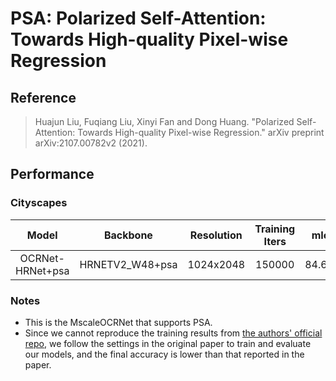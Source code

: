 # PSA: Polarized Self-Attention: Towards High-quality Pixel-wise Regression

## Reference

> Huajun Liu, Fuqiang Liu, Xinyi Fan and Dong Huang. "Polarized Self-Attention: Towards High-quality Pixel-wise Regression." arXiv preprint arXiv:2107.00782v2 (2021).

## Performance

### Cityscapes

|      Model       |    Backbone     | Resolution | Training Iters |  mIoU  | mIoU (flip) | mIoU (ms+flip) |                            Links                             |
| :--------------: | :-------------: | :--------: | :------------: | :----: | :---------: | :------------: | :----------------------------------------------------------: |
| OCRNet-HRNet+psa | HRNETV2_W48+psa | 1024x2048  |     150000     | 84.62% |   84.90%    |     84.01%     | [model](https://paddleseg.bj.bcebos.com/dygraph/cityscapes/msclae_ocrnet_hrnetv2_psa_cityscapes_1024x2048_150k/model.pdparams)\|[log](https://paddleseg.bj.bcebos.com/dygraph/cityscapes/msclae_ocrnet_hrnetv2_psa_cityscapes_1024x2048_150k/train.log)\|[vdl](#) |

### Notes

* This is the MscaleOCRNet that supports PSA.
* Since we cannot reproduce the training results from [the authors&#39; official repo](https://github.com/DeLightCMU/PSA), we follow the settings in the original paper to train and evaluate our models, and the final accuracy is lower than that reported in the paper.
